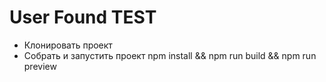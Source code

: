 # User Found TEST

* Клонировать проект
* Собрать и запустить проект npm install && npm run build && npm run preview